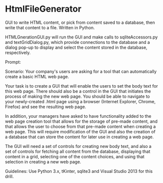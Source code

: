 HtmlFileGenerator
=================

GUI to write HTML content, or pick from content saved to a database, then write that content to a file.  Written in Python.  

HTMLGnerationGUI.py will run the GUI and make calls to sqliteAccessors.py and textGridDialog.py, which provide connections to the database and a dialog pop-up to display and select the content stored in the database, respectively.


Prompt:

Scenario: Your company's users are asking for a tool that can automatically create a basic HTML web page.

Your task is to create a GUI that will enable the users to set the body text for this web page. There should also be a control in the GUI that initiates the process of making the new web page.
You should be able to navigate to your newly-created .html page using a browser (Internet Explorer, Chrome, Firefox) and see the resulting web page.

In addition, your managers have asked to have functionality added to the web page creation tool that allows for the storage of pre-made content, and that allows the user to choose from that pre-made content when creating a web page.
This will require modification of the GUI and also the creation of a database that can store the content for later use in creating a web page.

The GUI will need a set of controls for creating new body text, and also a set of controls for fetching all content from the database, displaying that content in a grid, selecting one of the content choices, and using that selection in creating a new web page.

Guidelines:
Use Python 3.x, tKinter, sqlite3 and Visual Studio 2013 for this drill.
